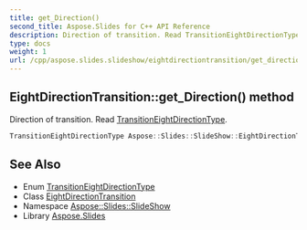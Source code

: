 ```yaml
---
title: get_Direction()
second_title: Aspose.Slides for C++ API Reference
description: Direction of transition. Read TransitionEightDirectionType.
type: docs
weight: 1
url: /cpp/aspose.slides.slideshow/eightdirectiontransition/get_direction/
---
```

## EightDirectionTransition::get_Direction() method


Direction of transition. Read [TransitionEightDirectionType](../../transitioneightdirectiontype/).

```cpp
TransitionEightDirectionType Aspose::Slides::SlideShow::EightDirectionTransition::get_Direction() override
```

## See Also

* Enum [TransitionEightDirectionType](../transitioneightdirectiontype/)
* Class [EightDirectionTransition](./)
* Namespace [Aspose::Slides::SlideShow](../)
* Library [Aspose.Slides](../../)
